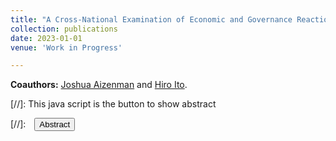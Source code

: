 ```yaml
---
title: "A Cross-National Examination of Economic and Governance Reactions to Global Inflation Shocks (2010 - 2022)"
collection: publications
date: 2023-01-01
venue: 'Work in Progress'

---
```


**Coauthors:** [Joshua Aizenman][jaizenman] and [Hiro Ito][hito].
<br>

[jaizenman]: https://dornsife.usc.edu/profile/joshua-aizenman/
[hito]: https://web.pdx.edu/~ito/

[//]: This java script is the button to show abstract
<script>
 function visib(id) {
  var x = document.getElementById(id);
  if (x.style.display === "block") {
    x.style.display = "none";
  } else {
    x.style.display = "block";
  }
}
</script>

[//]:&emsp;<button onclick="visib('polariz')" class="btn btn--inverse btn--small">Abstract</button>
